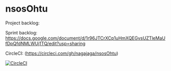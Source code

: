 # nsosOhtu

Project backlog:

Sprint backlog: https://docs.google.com/document/d/1r96JTCrXCp1uHmXQEGvsUZTleMaUfDpQfdNMLWUj1TQ/edit?usp=sharing

CircleCI: (https://circleci.com/gh/nagajaga/nsosOhtu)

[![CircleCI](https://circleci.com/gh/nagajaga/nsosOhtu.svg?style=svg)](https://circleci.com/gh/nagajaga/nsosOhtu)
